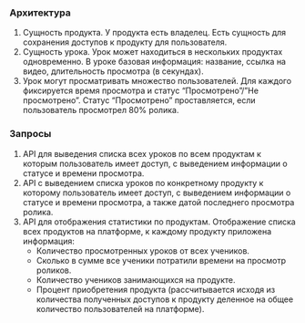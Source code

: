 ### Архитектура

1. Сущность продукта. У продукта есть владелец. Есть сущность для сохранения доступов к продукту для пользователя.
2. Сущность урока. Урок может находиться в нескольких продуктах одновременно. В уроке базовая информация: название, ссылка на видео, длительность просмотра (в секундах).
3. Урок могут просматривать множество пользователей. Для каждого фиксируется время просмотра и статус “Просмотрено”/”Не просмотрено”. Статус “Просмотрено” проставляется, если пользователь просмотрел 80% ролика.

### Запросы

1. API для выведения списка всех уроков по всем продуктам к которым пользователь имеет доступ, с выведением информации о статусе и времени просмотра.
2. API с выведением списка уроков по конкретному продукту к которому пользователь имеет доступ, с выведением информации о статусе и времени просмотра, а также датой последнего просмотра ролика.
3. API для отображения статистики по продуктам. Отображение списка всех продуктов на платформе, к каждому продукту приложена информация:
    - Количество просмотренных уроков от всех учеников.
    - Сколько в сумме все ученики потратили времени на просмотр роликов.
    - Количество учеников занимающихся на продукте.
    - Процент приобретения продукта (рассчитывается исходя из количества полученных доступов к продукту деленное на общее количество пользователей на платформе).
